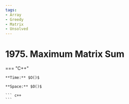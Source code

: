 ```yaml
---
tags:
- Array
- Greedy
- Matrix
- Unsolved
---
```



# 1975. Maximum Matrix Sum

=== "C++"

    **Time:** $O()$

    **Space:** $O()$

    ``` c++
    ```